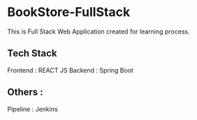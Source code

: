 # BookStore-FullStack
This is Full Stack Web Application created for learning process.

## Tech Stack
Frontend : REACT JS
Backend : Spring Boot 

## Others :
Pipeline : Jenkins
